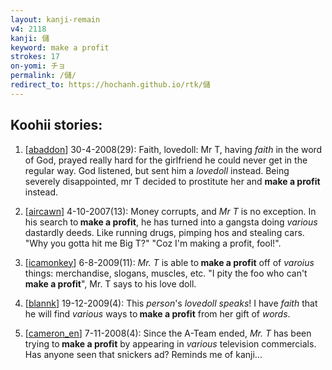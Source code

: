 ```yaml
---
layout: kanji-remain
v4: 2118
kanji: 儲
keyword: make a profit
strokes: 17
on-yomi: チョ
permalink: /儲/
redirect_to: https://hochanh.github.io/rtk/儲
---
```


## Koohii stories: 

1) [<a href="http://kanji.koohii.com/profile/abaddon">abaddon</a>] 30-4-2008(29): Faith, lovedoll: Mr T, having <em>faith</em> in the word of God, prayed really hard for the girlfriend he could never get in the regular way. God listened, but sent him a <em>lovedoll</em> instead. Being severely disappointed, mr T decided to prostitute her and <strong>make a profit</strong> instead.

2) [<a href="http://kanji.koohii.com/profile/aircawn">aircawn</a>] 4-10-2007(13): Money corrupts, and <em>Mr T</em> is no exception. In his search to<strong> make a profit</strong>, he has turned into a gangsta doing <em>various</em> dastardly deeds. Like running drugs, pimping hos and stealing cars. &quot;Why you gotta hit me Big T?&quot; &quot;Coz I&#039;m making a profit, fool!&quot;.

3) [<a href="http://kanji.koohii.com/profile/icamonkey">icamonkey</a>] 6-8-2009(11): <em>Mr. T</em> is able to<strong> make a profit</strong> off of <em>varoius</em> things: merchandise, slogans, muscles, etc. &quot;I pity the foo who can&#039;t<strong> make a profit</strong>&quot;, Mr. T says to his love doll.

4) [<a href="http://kanji.koohii.com/profile/blannk">blannk</a>] 19-12-2009(4): This <em>person</em>&#039;s <em>lovedoll</em> <em>speaks</em>! I have <em>faith</em> that he will find <em>various</em> ways to<strong> make a profit</strong> from her gift of <em>words</em>.

5) [<a href="http://kanji.koohii.com/profile/cameron_en">cameron_en</a>] 7-11-2008(4): Since the A-Team ended, <em>Mr. T</em> has been trying to<strong> make a profit</strong> by appearing in <em>various</em> television commercials. Has anyone seen that snickers ad? Reminds me of kanji...

